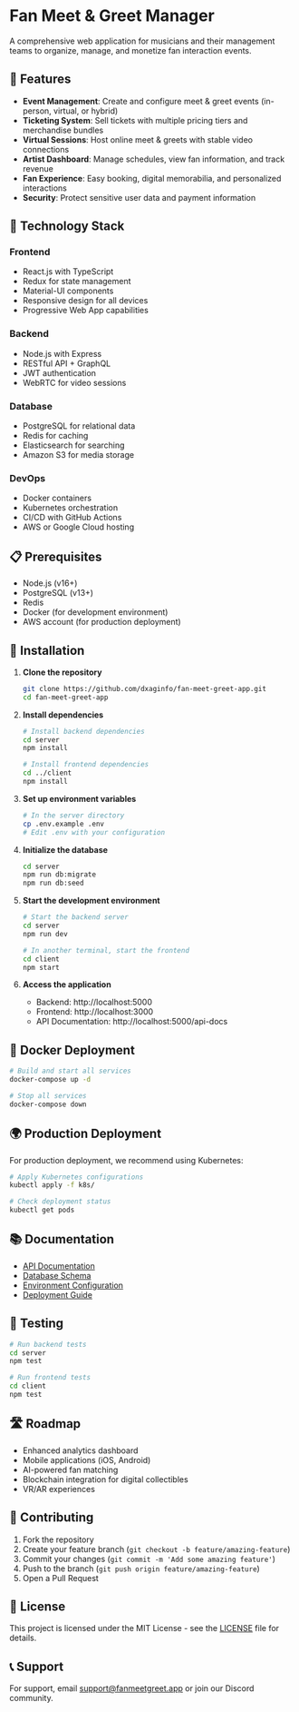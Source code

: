 # Fan Meet & Greet Manager

A comprehensive web application for musicians and their management teams to organize, manage, and monetize fan interaction events.

## 🌟 Features

- **Event Management**: Create and configure meet & greet events (in-person, virtual, or hybrid)
- **Ticketing System**: Sell tickets with multiple pricing tiers and merchandise bundles
- **Virtual Sessions**: Host online meet & greets with stable video connections
- **Artist Dashboard**: Manage schedules, view fan information, and track revenue
- **Fan Experience**: Easy booking, digital memorabilia, and personalized interactions
- **Security**: Protect sensitive user data and payment information

## 🚀 Technology Stack

### Frontend
- React.js with TypeScript
- Redux for state management
- Material-UI components
- Responsive design for all devices
- Progressive Web App capabilities

### Backend
- Node.js with Express
- RESTful API + GraphQL
- JWT authentication
- WebRTC for video sessions

### Database
- PostgreSQL for relational data
- Redis for caching
- Elasticsearch for searching
- Amazon S3 for media storage

### DevOps
- Docker containers
- Kubernetes orchestration
- CI/CD with GitHub Actions
- AWS or Google Cloud hosting

## 📋 Prerequisites

- Node.js (v16+)
- PostgreSQL (v13+)
- Redis
- Docker (for development environment)
- AWS account (for production deployment)

## 🔧 Installation

1. **Clone the repository**
   ```bash
   git clone https://github.com/dxaginfo/fan-meet-greet-app.git
   cd fan-meet-greet-app
   ```

2. **Install dependencies**
   ```bash
   # Install backend dependencies
   cd server
   npm install

   # Install frontend dependencies
   cd ../client
   npm install
   ```

3. **Set up environment variables**
   ```bash
   # In the server directory
   cp .env.example .env
   # Edit .env with your configuration
   ```

4. **Initialize the database**
   ```bash
   cd server
   npm run db:migrate
   npm run db:seed
   ```

5. **Start the development environment**
   ```bash
   # Start the backend server
   cd server
   npm run dev

   # In another terminal, start the frontend
   cd client
   npm start
   ```

6. **Access the application**
   - Backend: http://localhost:5000
   - Frontend: http://localhost:3000
   - API Documentation: http://localhost:5000/api-docs

## 🐳 Docker Deployment

```bash
# Build and start all services
docker-compose up -d

# Stop all services
docker-compose down
```

## 🌍 Production Deployment

For production deployment, we recommend using Kubernetes:

```bash
# Apply Kubernetes configurations
kubectl apply -f k8s/

# Check deployment status
kubectl get pods
```

## 📚 Documentation

- [API Documentation](docs/api.md)
- [Database Schema](docs/database.md)
- [Environment Configuration](docs/configuration.md)
- [Deployment Guide](docs/deployment.md)

## 🧪 Testing

```bash
# Run backend tests
cd server
npm test

# Run frontend tests
cd client
npm test
```

## 🛣️ Roadmap

- Enhanced analytics dashboard
- Mobile applications (iOS, Android)
- AI-powered fan matching
- Blockchain integration for digital collectibles
- VR/AR experiences

## 🤝 Contributing

1. Fork the repository
2. Create your feature branch (`git checkout -b feature/amazing-feature`)
3. Commit your changes (`git commit -m 'Add some amazing feature'`)
4. Push to the branch (`git push origin feature/amazing-feature`)
5. Open a Pull Request

## 📄 License

This project is licensed under the MIT License - see the [LICENSE](LICENSE) file for details.

## 📞 Support

For support, email support@fanmeetgreet.app or join our Discord community.